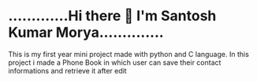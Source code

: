 # .............Hi there 👋 I'm Santosh Kumar Morya..............
This is my first year mini project made with python and C language.
In this project i made a Phone Book in which user can save their contact informations and retrieve it after edit
